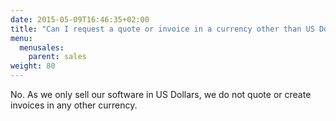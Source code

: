 ```yaml
---
date: 2015-05-09T16:46:35+02:00
title: "Can I request a quote or invoice in a currency other than US Dollars?"
menu:
  menusales:
    parent: sales
weight: 80
---
```


No. As we only sell our software in US Dollars, we do not quote or create invoices in any other currency.